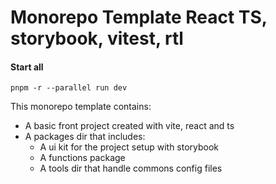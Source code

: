 # Monorepo Template React TS, storybook, vitest, rtl

#### Start all

```pnpm -r --parallel run dev```

This monorepo template contains:
- A basic front project created with vite, react and ts
- A packages dir that includes:
  - A ui kit for the project setup with storybook
  - A functions package
  - A tools dir that handle commons config files
